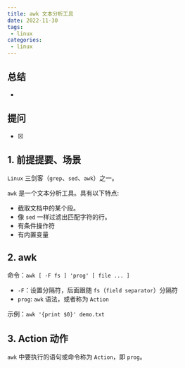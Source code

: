 ```yaml
---
title: awk 文本分析工具
date: 2022-11-30
tags:
 - linux
categories: 
 - linux
---
```



## 总结
-  





## 提问
- [x] 





## 1. 前提提要、场景

`Linux` 三剑客（`grep`、`sed`、`awk`）之一。      

`awk` 是一个文本分析工具。具有以下特点:
- 截取文档中的某个段。
- 像 `sed` 一样过滤出匹配字符的行。
- 有条件操作符
- 有内置变量


## 2. awk
命令：`awk [ -F fs ] 'prog' [ file ... ]`      
- `-F`：设置分隔符，后面跟随 `fs`（`field separator`）分隔符
- `prog`: `awk` 语法，或者称为 `Action`

示例：`awk '{print $0}' demo.txt`


## 3. Action 动作
`awk` 中要执行的语句或命令称为 `Action`，即 `prog`。 











